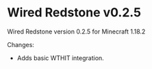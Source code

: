 # Wired Redstone v0.2.5

Wired Redstone version 0.2.5 for Minecraft 1.18.2

Changes:

* Adds basic WTHIT integration.
